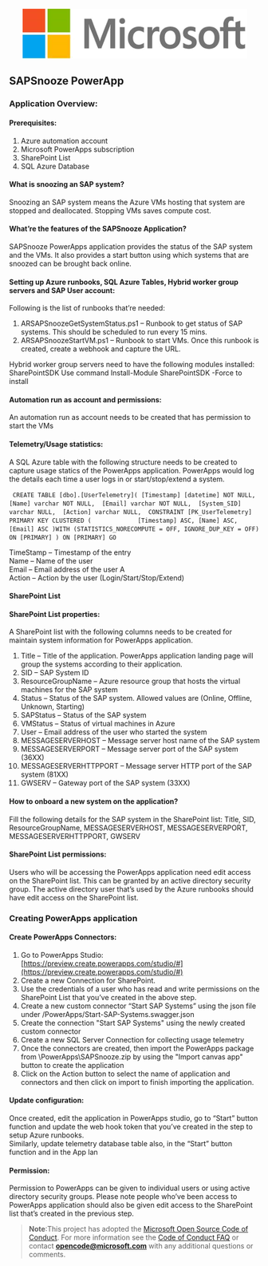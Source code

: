 ﻿<p align="center">
<img width="450" height="100" src="MD%20image/1.png"> 
</p>  

## **SAPSnooze PowerApp**
### **Application Overview:**
#### **Prerequisites:**
1.	Azure automation account
2.	Microsoft PowerApps subscription 
3.	SharePoint List 
4.	SQL Azure Database

#### **What is snoozing an SAP system?** 
Snoozing an SAP system means the Azure VMs hosting that system are stopped and deallocated. Stopping VMs saves compute cost.
#### **What’re the features of the SAPSnooze Application?** 
SAPSnooze PowerApps application provides the status of the SAP system and the VMs. It also provides a start button using which systems that are snoozed can be brought back online.
#### **Setting up Azure runbooks, SQL Azure Tables, Hybrid worker group servers and SAP User account:** 
Following is the list of runbooks that’re needed:
1.	ARSAPSnoozeGetSystemStatus.ps1 – Runbook to get status of SAP systems. This should be scheduled to run every 15 mins.
2.	ARSAPSnoozeStartVM.ps1 – Runbook to start VMs. Once this runbook is created, create a webhook and capture the URL.

Hybrid worker group servers need to have the following modules installed: SharePointSDK 
Use command Install-Module SharePointSDK -Force to install
#### **Automation run as account and permissions:** 
An automation run as account needs to be created that has permission to start the VMs
#### **Telemetry/Usage statistics:** 
A SQL Azure table with the following structure needs to be created to capture usage statics of the PowerApps application. PowerApps would log the details each time a user logs in or start/stop/extend a system. 

`` 
CREATE TABLE [dbo].[UserTelemetry]( [Timestamp] [datetime] NOT NULL, 
[Name] varchar NOT NULL, 
[Email] varchar NOT NULL, 
[System_SID] varchar NULL, 
[Action] varchar NULL, 
CONSTRAINT [PK_UserTelemetry] PRIMARY KEY CLUSTERED (             [Timestamp] ASC, [Name] ASC, [Email] ASC )WITH (STATISTICS_NORECOMPUTE = OFF, IGNORE_DUP_KEY = OFF) ON [PRIMARY] ) ON [PRIMARY] GO
`` 

TimeStamp – Timestamp of the entry  
Name – Name of the user  
Email – Email address of the user A  
Action – Action by the user (Login/Start/Stop/Extend)

#### **SharePoint List** 
#### **SharePoint List properties:** 
A SharePoint list with the following columns needs to be created for maintain system information for PowerApps application. 
1.	Title – Title of the application. PowerApps application landing page will group the systems according to their application. 
2.	SID – SAP System ID 
3.	ResourceGroupName – Azure resource group that hosts the virtual machines for the SAP system
4.	Status – Status of the SAP system. Allowed values are (Online, Offline, Unknown, Starting) 
5.	SAPStatus – Status of the SAP system 
6.	VMStatus – Status of virtual machines in Azure
7.	User – Email address of the user who started the system 
8.	MESSAGESERVERHOST – Message server host name of the SAP system
9.	MESSAGESERVERPORT – Message server port of the SAP system (36XX)
10.	MESSAGESERVERHTTPPORT – Message server HTTP port of the SAP system (81XX) 
11.	GWSERV – Gateway port of the SAP system (33XX)

#### **How to onboard a new system on the application?** 
Fill the following details for the SAP system in the SharePoint list: Title, SID, ResourceGroupName, MESSAGESERVERHOST, MESSAGESERVERPORT, MESSAGESERVERHTTPPORT, GWSERV
#### **SharePoint List permissions:** 
Users who will be accessing the PowerApps application need edit access on the SharePoint list. This can be granted by an active directory security group. The active directory user that’s used by the Azure runbooks should have edit access on the SharePoint list.
### **Creating PowerApps application** 
#### **Create PowerApps Connectors:** 
1.	Go to PowerApps Studio:
[https://preview.create.powerapps.com/studio/#](https://preview.create.powerapps.com/studio/#)
2.	Create a new Connection for SharePoint. 
3.	Use the credentials of a user who has read and write permissions on the SharePoint List that you’ve created in the above step.
4.	Create a new custom connector “Start SAP Systems” using the json file under /PowerApps/Start-SAP-Systems.swagger.json 
5.	Create the connection "Start SAP Systems" using the newly created custom connector 
6.	Create a new SQL Server Connection for collecting usage telemetry 
7.	Once the connectors are created, then import the PowerApps package from \PowerApps\SAPSnooze.zip by using the "Import canvas app" button to create the application
8.	Click on the Action button to select the name of application and connectors and then click on import to finish importing the application.  

#### **Update configuration:** 
 Once created, edit the application in PowerApps studio, go to “Start” button function and update the web hook token that you’ve created in the step to setup Azure runbooks.  
Similarly, update telemetry database table also, in the “Start” button function and in the App lan
#### **Permission:** 
Permission to PowerApps can be given to individual users or using active directory security groups. Please note people who’ve been access to PowerApps application should also be given edit access to the SharePoint list that’s created in the previous step.

> **Note**:This project has adopted the [Microsoft Open Source Code of Conduct](https://opensource.microsoft.com/codeofconduct/). For more information see the [Code of Conduct FAQ](https://opensource.microsoft.com/codeofconduct/faq/) or contact **opencode@microsoft.com** with any additional questions or comments.

